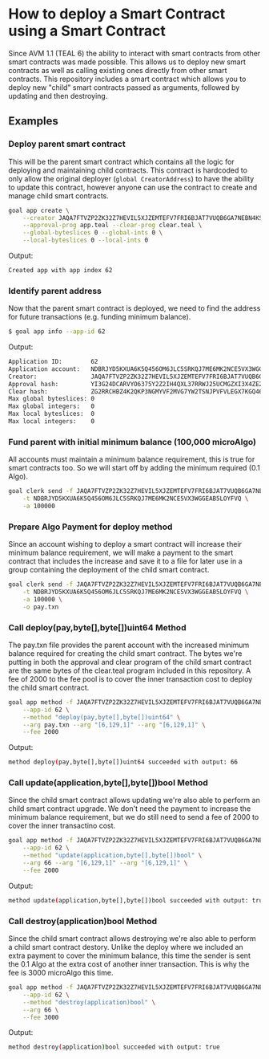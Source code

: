 # How to deploy a Smart Contract using a Smart Contract

Since AVM 1.1 (TEAL 6) the ability to interact with smart contracts from other
smart contracts was made possible. This allows us to deploy new smart contracts
as well as calling existing ones directly from other smart contracts. This
repository includes a smart contract which allows you to deploy new "child"
smart contracts passed as arguments, followed by updating and then destroying.

## Examples

### Deploy parent smart contract

This will be the parent smart contract which contains all the logic for
deploying and maintaining child contracts. This contract is hardcoded to only
allow the original deployer (`global CreatorAddress`) to have the ability to
update this contract, however anyone can use the contract to create and manage
child smart contracts.

```sh
goal app create \
	--creator JAQA7FTVZP2ZK32Z7HEVIL5XJZEMTEFV7FRI6BJAT7VUQB6GA7NEBN4KS4 \
	--approval-prog app.teal --clear-prog clear.teal \
	--global-byteslices 0 --global-ints 0 \
	--local-byteslices 0 --local-ints 0
```

Output:

```sh
Created app with app index 62
```

### Identify parent address

Now that the parent smart contract is deployed, we need to find the address for
future transactions (e.g. funding minimum balance).

```sh
$ goal app info --app-id 62
```

Output:

```sh
Application ID:        62
Application account:   NDBRJYD5KXUA6K5Q456OM6JLC5SRKQJ7ME6MK2NCE5VX3WGGEAB5LOYFVQ
Creator:               JAQA7FTVZP2ZK32Z7HEVIL5XJZEMTEFV7FRI6BJAT7VUQB6GA7NEBN4KS4
Approval hash:         YI3G24DCARVYO6375Y2Z2IH4QXL37RRWJ25UCMGZXI3X4ZE2D27DVJ5HXI
Clear hash:            ZG2RRCHBZ4K2QKP3NGMYVF2MVG7YW2TSNJPVFVLEGX7KGQ46QVPJGOFTK4
Max global byteslices: 0
Max global integers:   0
Max local byteslices:  0
Max local integers:    0
```

### Fund parent with initial minimum balance (100,000 microAlgo)

All accounts must maintain a minimum balance requirement, this is true for smart
contracts too. So we will start off by adding the minimum required (0.1 Algo).

```sh
goal clerk send -f JAQA7FTVZP2ZK32Z7HEVIL5XJZEMTEFV7FRI6BJAT7VUQB6GA7NEBN4KS4 \
	-t NDBRJYD5KXUA6K5Q456OM6JLC5SRKQJ7ME6MK2NCE5VX3WGGEAB5LOYFVQ \
	-a 100000
```

### Prepare Algo Payment for deploy method

Since an account wishing to deploy a smart contract will increase their minimum
balance requirement, we will make a payment to the smart contract that includes
the increase and save it to a file for later use in a group containing the
deployment of the child smart contract.

```sh
goal clerk send -f JAQA7FTVZP2ZK32Z7HEVIL5XJZEMTEFV7FRI6BJAT7VUQB6GA7NEBN4KS4 \
	-t NDBRJYD5KXUA6K5Q456OM6JLC5SRKQJ7ME6MK2NCE5VX3WGGEAB5LOYFVQ \
	-a 100000 \
	-o pay.txn
```

### Call deploy(pay,byte[],byte[])uint64 Method

The pay.txn file provides the parent account with the increased minimum balance
required for creating the child smart contract.
The bytes we're putting in both the approval and clear program of the child
smart contract are the same bytes of the clear.teal program included in this
repository.
A fee of 2000 to the fee pool is to cover the inner transaction cost to deploy
the child smart contract.

```sh
goal app method -f JAQA7FTVZP2ZK32Z7HEVIL5XJZEMTEFV7FRI6BJAT7VUQB6GA7NEBN4KS4 \
	--app-id 62 \
	--method "deploy(pay,byte[],byte[])uint64" \
	--arg pay.txn --arg "[6,129,1]" --arg "[6,129,1]" \
	--fee 2000
```

Output:
```sh
method deploy(pay,byte[],byte[])uint64 succeeded with output: 66
```

### Call update(application,byte[],byte[])bool Method

Since the child smart contract allows updating we're also able to perform an
child smart contract upgrade. We don't need the payment to increase the minimum
balance requirement, but we do still need to send a fee of 2000 to cover the
inner transactino cost.

```sh
goal app method -f JAQA7FTVZP2ZK32Z7HEVIL5XJZEMTEFV7FRI6BJAT7VUQB6GA7NEBN4KS4 \
	--app-id 62 \
	--method "update(application,byte[],byte[])bool" \
	--arg 66 --arg "[6,129,1]" --arg "[6,129,1]" \
	--fee 2000
```

Output:
```sh
method update(application,byte[],byte[])bool succeeded with output: true
```

### Call destroy(application)bool Method

Since the child smart contract allows destroying we're also able to perform a
child smart contract destory. Unlike the deploy where we included an extra
payment to cover the minimum balance, this time the sender is sent the 0.1 Algo
at the extra cost of another inner transaction. This is why the fee is 3000
microAlgo this time.

```sh
goal app method -f JAQA7FTVZP2ZK32Z7HEVIL5XJZEMTEFV7FRI6BJAT7VUQB6GA7NEBN4KS4 \
	--app-id 62 \
	--method "destroy(application)bool" \
	--arg 66 \
	--fee 3000
```

Output:
```sh
method destroy(application)bool succeeded with output: true
```

